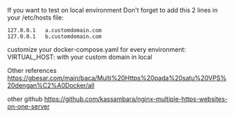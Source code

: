 If you want to test on local environment
Don't forget to add this 2 lines in your /etc/hosts file:

```
127.0.0.1	a.customdomain.com
127.0.0.1	b.customdomain.com
```
customize your docker-compose.yaml for every 
environment:
  VIRTUAL_HOST: with your custom domain in local

Other references
https://gbesar.com/main/baca/Multi%20Https%20pada%20satu%20VPS%20dengan%C2%A0Docker/all

other github
https://github.com/kassambara/nginx-multiple-https-websites-on-one-server
